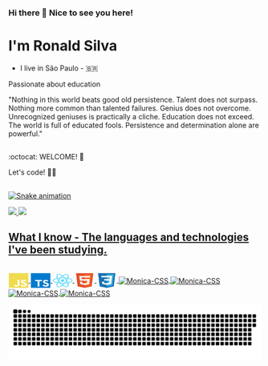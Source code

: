 ### Hi there 👋 Nice to see you here!

<!--
**rohuldson/rohuldson** is a ✨ _special_ ✨ repository because its `README.md` (this file) appears on your GitHub profile.

Here are some ideas to get you started:

- 🔭 I’m currently working on ...
- 🌱 I’m currently learning ...
- 👯 I’m looking to collaborate on ...
- 🤔 I’m looking for help with ...
- 💬 Ask me about ...
- 📫 How to reach me: ...
- 😄 Pronouns: ...
- ⚡ Fun fact: ...
-->


# I'm Ronald Silva 
- I live in São Paulo - :brazil:

Passionate about education


"Nothing in this world beats good old persistence. Talent does not surpass. Nothing more common than talented failures. Genius does not overcome. Unrecognized geniuses is practically a cliche. Education does not exceed. The world is full of educated fools. Persistence and determination alone are powerful."

## 
:octocat: WELCOME! :space_invader:

Let's code! :man_technologist: 

 <div>
  <a href="https://github.com/rohuldson">
   
##   
   ![Snake animation](https://github.com/rafaballerini/rohuldson/blob/output/github-contribution-grid-snake.svg)
   
  <img height="180em" src="https://github-readme-stats.vercel.app/api?username=rohuldson&show_icons=true&theme=radical"/>
  
  <img height="180em" src="https://github-readme-stats.vercel.app/api/top-langs/?username=rohuldson&layout=compact&langs_count=16&theme=radical"/>
   
   
</div>
 
 ## What I know - The languages and technologies I've been studying.
 
<div style="display: inline_block"><br>
 
 
  <img align="center" alt="Monica-Js" height="30" width="40" src="https://raw.githubusercontent.com/devicons/devicon/master/icons/javascript/javascript-plain.svg">
  <img align="center" alt="Monica-Ts" height="30" width="40" src="https://raw.githubusercontent.com/devicons/devicon/master/icons/typescript/typescript-plain.svg">
  <img align="center" alt="Monica-React" height="30" width="40" src="https://raw.githubusercontent.com/devicons/devicon/master/icons/react/react-original.svg">
  <img align="center" alt="Monica-HTML" height="30" width="40" src="https://raw.githubusercontent.com/devicons/devicon/master/icons/html5/html5-original.svg">
  <img align="center" alt="Monica-CSS" height="30" width="40" src="https://raw.githubusercontent.com/devicons/devicon/master/icons/css3/css3-original.svg">
 <img align="center" alt="Monica-CSS" height="30" width="40" src="https://cdn.jsdelivr.net/gh/devicons/devicon/icons/wordpress/wordpress-original.svg">
 
   <img align="center" alt="Monica-CSS" height="30" width="40" src="https://cdn.worldvectorlogo.com/logos/docker.svg">
   <img align="center" alt="Monica-CSS" height="30" width="40" src="https://cdn.worldvectorlogo.com/logos/adobe-xd.svg">
    <img align="center" alt="Monica-CSS" height="30" width="40" src="https://cdn.worldvectorlogo.com/logos/figma-1.svg">
 
  
  
 </div>
 
 ![Snake animation](https://github.com/rohuldson/rohuldson/blob/output/github-contribution-grid-snake.svg)


